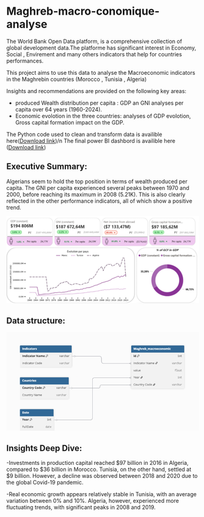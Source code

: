 # Maghreb-macro-conomique-analyse

The World Bank Open Data platform, is a comprehensive collection of global development data.The platforme has significant interest in Economy, Social , Envirement and many others indicators that help for countries performances. 

This project aims to use this data to analyse the Macroeconomic indicators in the Maghrebin countries (Morocco , Tunisia , Algeria)

Insights and recommendations are provided on the following key areas:

  - produced Wealth distribution per capita : GDP an GNI analyses per capita over 64 years (1960-2024).
  - Economic evolotion in the three countries: analyses of GDP evolotion, Gross capital formation impact on the GDP. 

The Python code used to clean and transform data is availible here([Download link]())/n
The final power BI dashbord is availible here ([Download link](https://1drv.ms/u/c/1a47f50edb86c182/ERpaFo0GdB9FoSgjdL6U1goBduqns3pPneoJodGwusZXIw?e=BgCXJo))

## Executive Summary:
Algerians seem to hold the top position in terms of wealth produced per capita. The GNI per capita experienced several peaks between 1970 and 2000, before reaching its maximum in 2008 (5.21K). This is also clearly reflected in the other performance indicators, all of which show a positive trend.

![alt](https://github.com/anassmar/Maghreb-macro-conomique-analyse/blob/main/summary.png?raw=true)

## Data structure:

![alt](https://github.com/anassmar/Maghreb-macro-conomique-analyse/blob/19cc0b54b1fbe621a1e4cc60582f24c416292b21/Data%20structure.png)

## Insights Deep Dive:

-Investments in production capital reached $97 billion in 2016 in Algeria, compared to $36 billion in Morocco. 
Tunisia, on the other hand, settled at $9 billion. However, a decline was observed between 2018 and 2020 due to the global Covid-19 pandemic.

-Real economic growth appears relatively stable in Tunisia, with an average variation between 0% and 10%. 
Algeria, however, experienced more fluctuating trends, with significant peaks in 2008 and 2019.
